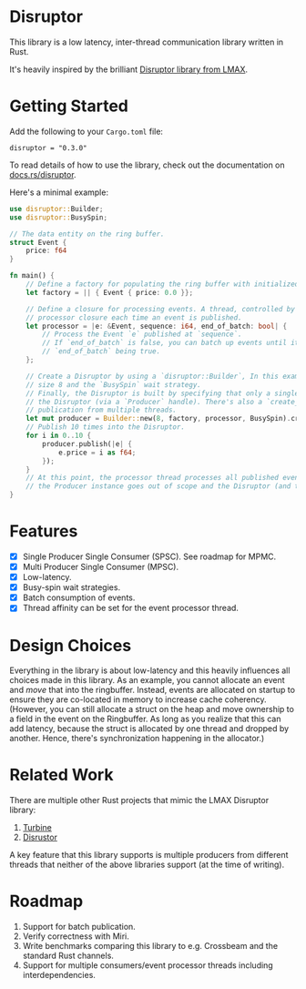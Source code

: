 # Disruptor

This library is a low latency, inter-thread communication library written in Rust.

It's heavily inspired by the brilliant
[Disruptor library from LMAX](https://github.com/LMAX-Exchange/disruptor).

# Getting Started

Add the following to your `Cargo.toml` file:

    disruptor = "0.3.0"

To read details of how to use the library, check out the documentation on [docs.rs/disruptor](https://docs.rs/disruptor).

Here's a minimal example:

```rust
use disruptor::Builder;
use disruptor::BusySpin;

// The data entity on the ring buffer.
struct Event {
    price: f64
}

fn main() {
    // Define a factory for populating the ring buffer with initialized events.
    let factory = || { Event { price: 0.0 }};

    // Define a closure for processing events. A thread, controlled by the disruptor, will run this
    // processor closure each time an event is published.
    let processor = |e: &Event, sequence: i64, end_of_batch: bool| {
        // Process the Event `e` published at `sequence`.
        // If `end_of_batch` is false, you can batch up events until it's invoked with
        // `end_of_batch` being true.
    };

    // Create a Disruptor by using a `disruptor::Builder`, In this example, the ring buffer has
    // size 8 and the `BusySpin` wait strategy.
    // Finally, the Disruptor is built by specifying that only a single thread will publish into
    // the Disruptor (via a `Producer` handle). There's also a `create_with_multi_producer()` for
    // publication from multiple threads.
    let mut producer = Builder::new(8, factory, processor, BusySpin).create_with_single_producer();
    // Publish 10 times into the Disruptor.
    for i in 0..10 {
        producer.publish(|e| {
            e.price = i as f64;
        });
    }
    // At this point, the processor thread processes all published events and then stops as
    // the Producer instance goes out of scope and the Disruptor (and the Producer) are dropped.
}
```

# Features

- [x] Single Producer Single Consumer (SPSC). See roadmap for MPMC.
- [x] Multi Producer Single Consumer (MPSC).
- [x] Low-latency.
- [x] Busy-spin wait strategies.
- [x] Batch consumption of events.
- [x] Thread affinity can be set for the event processor thread.

# Design Choices

Everything in the library is about low-latency and this heavily influences all choices made in this library.
As an example, you cannot allocate an event and *move* that into the ringbuffer. Instead, events
are allocated on startup to ensure they are co-located in memory to increase cache coherency.
(However, you can still allocate a struct on the heap and move ownership to a field in the event on the Ringbuffer.
As long as you realize that this can add latency, because the struct is allocated by one thread and dropped by another.
Hence, there's synchronization happening in the allocator.)

# Related Work

There are multiple other Rust projects that mimic the LMAX Disruptor library:
1. [Turbine](https://github.com/polyfractal/Turbine)
2. [Disrustor](https://github.com/sklose/disrustor)

A key feature that this library supports is multiple producers from different threads
that neither of the above libraries support (at the time of writing).

# Roadmap

1. Support for batch publication.
2. Verify correctness with Miri.
3. Write benchmarks comparing this library to e.g. Crossbeam and the standard Rust channels.
4. Support for multiple consumers/event processor threads including interdependencies.
